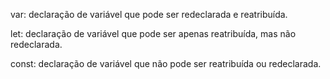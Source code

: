 var: declaração de variável que pode ser redeclarada e reatribuída.

let: declaração de variável que pode ser apenas reatribuída, mas não redeclarada.

const: declaração de variável que não pode ser reatribuída ou redeclarada.
